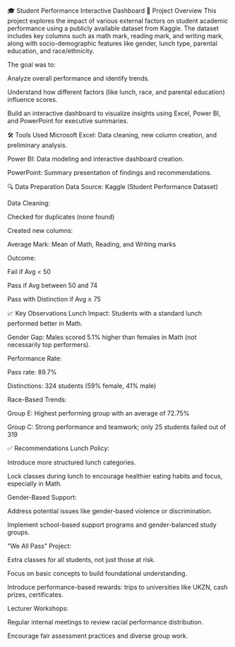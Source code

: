 🎓 Student Performance Interactive Dashboard
📌 Project Overview
This project explores the impact of various external factors on student academic performance using a publicly available dataset from Kaggle. The dataset includes key columns such as math mark, reading mark, and writing mark, along with socio-demographic features like gender, lunch type, parental education, and race/ethnicity.

The goal was to:

Analyze overall performance and identify trends.

Understand how different factors (like lunch, race, and parental education) influence scores.

Build an interactive dashboard to visualize insights using Excel, Power BI, and PowerPoint for executive summaries.

🛠 Tools Used
Microsoft Excel: Data cleaning, new column creation, and preliminary analysis.

Power BI: Data modeling and interactive dashboard creation.

PowerPoint: Summary presentation of findings and recommendations.

🔍 Data Preparation
Data Source: Kaggle (Student Performance Dataset)

Data Cleaning:

Checked for duplicates (none found)

Created new columns:

Average Mark: Mean of Math, Reading, and Writing marks

Outcome:

Fail if Avg < 50

Pass if Avg between 50 and 74

Pass with Distinction if Avg ≥ 75

📈 Key Observations
Lunch Impact: Students with a standard lunch performed better in Math.

Gender Gap: Males scored 5.1% higher than females in Math (not necessarily top performers).

Performance Rate:

Pass rate: 89.7%

Distinctions: 324 students (59% female, 41% male)

Race-Based Trends:

Group E: Highest performing group with an average of 72.75%

Group C: Strong performance and teamwork; only 25 students failed out of 319

✅ Recommendations
Lunch Policy:

Introduce more structured lunch categories.

Lock classes during lunch to encourage healthier eating habits and focus, especially in Math.

Gender-Based Support:

Address potential issues like gender-based violence or discrimination.

Implement school-based support programs and gender-balanced study groups.

"We All Pass" Project:

Extra classes for all students, not just those at risk.

Focus on basic concepts to build foundational understanding.

Introduce performance-based rewards: trips to universities like UKZN, cash prizes, certificates.

Lecturer Workshops:

Regular internal meetings to review racial performance distribution.

Encourage fair assessment practices and diverse group work.

